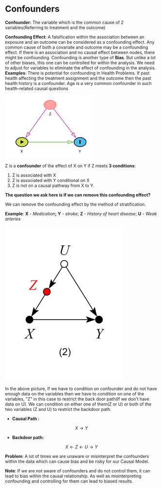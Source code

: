 # Confounders

**Confounder:** The variable which is the common cause of 2 variables\(Referring to treatment and the outcome\)

**Confounding Effect**: A falsification within the association between an exposure and an outcome can be considered as a confounding effect. Any common cause of both a covariate and outcome may be a confounding effect. If there is an association and no causal effect between nodes, there might be confounding. Confounding is another type of **Bias**. But unlike a lot of other biases, this one can be controlled for within the analysis. We need to adjust for variables to eliminate the effect of confounding in the analysis. **Examples**: There is potential for confounding in Health Problems. If past health affecting the treatment assignment and the outcome then the past health history is a confounder. Age is a very common confounder in such health-related causal questions

![](../.gitbook/assets/image%20%2848%29.png)

Z is a **confounder** of the effect of X on Y if Z meets **3 conditions**:

1. Z is associated with X
2. Z is associated with Y conditional on X
3. Z is not on a causal pathway from X to Y.

**The question we ask here is If we can remove this confounding effect?**

We can remove the confounding effect by the method of stratification.

**Example**: **X** - _Medication_**;** **Y** - _stroke_; **Z** - _History of heart disease_; **U** - _Weak arteries_

![](../.gitbook/assets/image%20%287%29.png)

In the above picture, If we have to condition on confounder and do not have enough data on the variables then we have to condition on one of the variables, "Z" in this case to restrict the back door path\(If we don't have data on U\). We can condition on either one of them\(Z or U\) or both of the two variables \(Z and U\) to restrict the backdoor path.

* **Causal Path :** 

$$
X \rightarrow Y
$$

* **Backdoor path:**

$$
X \leftarrow Z \leftarrow U \rightarrow Y
$$

**Problem**: A lot of times we are unaware or misinterpret the confounders within the data which can cause bias and be risky for our Causal Model.

**Note**: If we are not aware of confounders and do not control them, it can lead to bias within the causal relationship. As well as misinterpreting confounding and controlling for them can lead to biased results.

